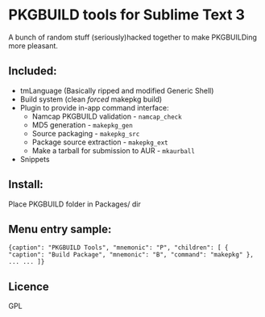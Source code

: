 # PKGBUILD tools for Sublime Text 3
A bunch of random stuff (seriously)hacked together to make PKGBUILDing more  pleasant.

## Included:

 - tmLanguage (Basically ripped and modified Generic Shell)
 - Build system (clean *forced* makepkg build)
 - Plugin to provide in-app command interface:
    - Namcap PKGBUILD validation - `namcap_check`
    - MD5 generation - `makepkg_gen`
    - Source packaging - `makepkg_src`
    - Package source extraction - `makepkg_ext`
    - Make a tarball for submission to AUR - `mkaurball`
 - Snippets

## Install:
Place PKGBUILD folder in Packages/ dir

## Menu entry sample:
`{caption": "PKGBUILD Tools",
 "mnemonic": "P",
 "children":
     [
         { "caption": "Build Package", "mnemonic": "B", "command": "makepkg" },
         ...
         ...
     ]}`

## Licence
GPL
